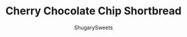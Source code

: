 ---
layout: ../../layouts/MarkdownPostLayout.astro
title: Cherry Chocolate Chip Shortbread
author: ShugarySweets
pubDate: 2019-01-15
description: "Buttery Shortbread Cookies with the sweet addition of chocolate and cherries! With a pretty pink color and a chocolate drizzle, Cherry Chocolate Chip Shortbread looks as good as it tastes."
image_url: https://www.shugarysweets.com/wp-content/uploads/2013/06/cherry-chocolate-chip-shortbread-facebook.jpg
tags: ["Cookies","American"]
calories: 92
protein: 1
carbohydrates: 12
fats: 5
fiber: 0
ingredients: ["3/4 cup unsalted butter, softened","1 cup powdered sugar","1/4 cup maraschino cherry juice","5 maraschino cherries, chopped","2 1/4 cup all purpose flour","1/4 teaspoon kosher salt","1/2 cup mini chocolate chips, divided"]
serves: 36
time: "20 minutes"
prepTime: "5 minutes"
instructions: ["In a large mixing bowl, beat butter with powdered sugar for two minutes, until creamy. Add cherry juice, cherries, flour and salt. Beat until fully combined.","Fold in 1/4 cup mini morsels.","Spread dough on a parchment paper lined baking sheet. My dough measured about 14x9inch. Bake in a 350 degree oven for 15-20 minutes.","Cut immediately after removing from oven. I cut mine into strips by cutting in thirds lengthwise, then cutting one inch strips, width-wise.","Melt remaining 1/4 cup mini morsels. Put into a ziploc bag and cut off the corner. Drizzle over cooled cookies. Allow to set and enjoy!"]
nutrition: ["92 calories","12 grams carbohydrates","10 milligrams cholesterol","5 grams fat","0 grams fiber","1 grams protein","3 grams saturated fat","14 milligrams sodium","6 grams sugar","0 grams trans fat","2 grams unsaturated fat"]
---